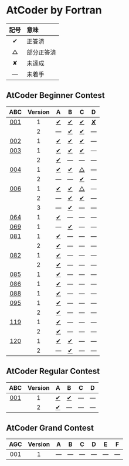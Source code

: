# AtCoder by Fortran #

|記号|意味|
|:-:|:-|
|&#x2714;|正答済|
|&#x25b3;|部分正答済|
|&#x2718;|未達成|
|&#x2014;|未着手|

## AtCoder Beginner Contest ##

|ABC|Version|A|B|C|D|
|:---------------------------------------:|:-:|:---------------------------------:|:---------------------------------:|:---------------------------------:|:---------------------------------:|
|[001](https://atcoder.jp/contests/abc001)| 1 |[&#x2714;](ABC001/ABC001_A_v01.f08)|[&#x2714;](ABC001/ABC001_B_v01.f08)|[&#x2714;](ABC001/ABC001_C_v01.f08)|[&#x2718;](ABC001/ABC001_D_v01.f08)|
|                                         | 2 |&#x2014;                           |[&#x2714;](ABC001/ABC001_B_v02.f08)|[&#x2714;](ABC001/ABC001_C_v02.f08)|&#x2014;                           |
|[002](https://atcoder.jp/contests/abc002)| 1 |[&#x2714;](ABC002/ABC002_A_v01.f08)|[&#x2714;](ABC002/ABC002_B_v01.f08)|[&#x2714;](ABC002/ABC002_C_v01.f08)|&#x2014;                           |
|[003](https://atcoder.jp/contests/abc003)| 1 |[&#x2714;](ABC003/ABC003_A_v01.f08)|[&#x2714;](ABC003/ABC003_B_v01.f08)|[&#x2714;](ABC003/ABC003_C_v01.f08)|&#x2014;                           |
|                                         | 2 |[&#x2714;](ABC003/ABC003_A_v01.f08)|&#x2014;                           |&#x2014;                           |&#x2014;                           |
|[004](https://atcoder.jp/contests/abc004)| 1 |[&#x2714;](ABC004/ABC004_A_v01.f08)|[&#x2714;](ABC004/ABC004_B_v01.f08)|[&#x25b3;](ABC004/ABC004_C_v01.f08)|&#x2014;                           |
|                                         | 2 |&#x2014;                           |&#x2014;                           |[&#x2714;](ABC004/ABC004_C_v02.f08)|&#x2014;                           |
|[006](https://atcoder.jp/contests/abc006)| 1 |[&#x2714;](ABC006/ABC006_A_v01.f08)|[&#x2714;](ABC006/ABC006_B_v01.f08)|[&#x25b3;](ABC006/ABC006_C_v01.f08)|&#x2014;                           |
|                                         | 2 |&#x2014;                           |[&#x2714;](ABC006/ABC006_B_v02.f08)|[&#x2714;](ABC006/ABC006_C_v02.f08)|&#x2014;                           |
|                                         | 3 |&#x2014;                           |[&#x2714;](ABC006/ABC006_B_v03.f08)|&#x2014;                           |&#x2014;                           |
|[064](https://atcoder.jp/contests/abc064)| 1 |[&#x2714;](ABC064/ABC064_A_v01.f08)|&#x2014;                           |&#x2014;                           |&#x2014;                           |
|[069](https://atcoder.jp/contests/abc069)| 1 |&#x2014;                           |[&#x2714;](ABC069/ABC069_B_v01.f08)|&#x2014;                           |&#x2014;                           |
|[081](https://atcoder.jp/contests/abc081)| 1 |[&#x2714;](ABC081/ABC081_A_v01.f08)|&#x2014;                           |&#x2014;                           |&#x2014;                           |
|                                         | 2 |[&#x2714;](ABC081/ABC081_A_v02.f08)|&#x2014;                           |&#x2014;                           |&#x2014;                           |
|[082](https://atcoder.jp/contests/abc082)| 1 |[&#x2714;](ABC082/ABC082_A_v01.f08)|&#x2014;                           |&#x2014;                           |&#x2014;                           |
|                                         | 2 |[&#x2714;](ABC082/ABC082_A_v02.f08)|&#x2014;                           |&#x2014;                           |&#x2014;                           |
|[085](https://atcoder.jp/contests/abc085)| 1 |[&#x2714;](ABC085/ABC085_A_v01.f08)|&#x2014;                           |&#x2014;                           |&#x2014;                           |
|[086](https://atcoder.jp/contests/abc086)| 1 |[&#x2714;](ABC086/ABC086_A_v01.f08)|&#x2014;                           |&#x2014;                           |&#x2014;                           |
|[088](https://atcoder.jp/contests/abc088)| 1 |[&#x2714;](ABC088/ABC088_A_v01.f08)|&#x2014;                           |&#x2014;                           |&#x2014;                           |
|[095](https://atcoder.jp/contests/abc095)| 1 |[&#x2714;](ABC095/ABC095_A_v01.f08)|&#x2014;                           |&#x2014;                           |&#x2014;                           |
|                                         | 2 |[&#x2714;](ABC095/ABC095_A_v02.f08)|&#x2014;                           |&#x2014;                           |&#x2014;                           |
|[119](https://atcoder.jp/contests/abc119)| 1 |[&#x2714;](ABC119/ABC119_A_v01.f08)|&#x2014;                           |&#x2014;                           |&#x2014;                           |
|                                         | 2 |[&#x2714;](ABC119/ABC119_A_v02.f08)|&#x2014;                           |&#x2014;                           |&#x2014;                           |
|[120](https://atcoder.jp/contests/abc120)| 1 |[&#x2714;](ABC120/ABC120_A_v01.f08)|[&#x2714;](ABC120/ABC120_B_v01.f08)|&#x2014;                           |&#x2014;                           |
|                                         | 2 |&#x2014;                           |[&#x2714;](ABC120/ABC120_B_v02.f08)|&#x2014;                           |&#x2014;                           |

## AtCoder Regular Contest ##

|ABC|Version|A|B|C|D|
|:-:|:-:|:-:|:-:|:-:|:-:|
|[001](https://atcoder.jp/contests/arc001)|1|[&#x2714;](ARC001/ARC001_A_v01.f08)|[&#x2714;](ARC001/ARC001_B_v01.f08)|&#x2014;|&#x2014;|
||2|[&#x2714;](ARC001/ARC001_A_v01.f08)|&#x2014;|&#x2014;|&#x2014;|

## AtCoder Grand Contest ##

|AGC|Version|A|B|C|D|E|F|
|:-:|:-:|:-:|:-:|:-:|:-:|:-:|:-:|
|001|1|&#x2014;|&#x2014;|&#x2014;|&#x2014;|&#x2014;|&#x2014;|
